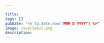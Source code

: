 ```yaml
---

title: 
tags: []
pubDate: "<% tp.date.now("MMM D YYYY") %>"
image: /sveltekit.png
description: 
---
```


##
